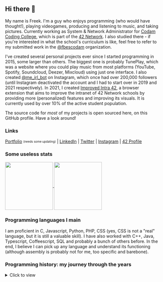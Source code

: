 ## Hi there 👋
My name is Freek. I'm a guy who enjoys programming (who would have thought!), playing videogames, producing and listening to music, and taking pictures. Currently working as System & Network Administrator for [Codam Coding College](https://codam.nl/), which is part of the [42 Network](https://en.wikipedia.org/wiki/42_(school)). I also studied there - if you're interested in what the school's curriculum is like, feel free to refer to my submitted work in the [@fbescodam](https://github.com/fbescodam) organization.


I've created several personal projects ever since I started programming in 2015, some larger than others. The biggest one is probably TunePlay, which was a website where you could play music from most platforms (YouTube, Spotify, Soundcloud, Deezer, Mixcloud) using just one interface. I also created [@me_irl_bot](https://github.com/FreekBes/insta_reddit_bot) on Instagram, which once had over 200,000 followers (until Instagram deactivated the account and I had to start over in 2019 and 2021 respectively). In 2021, I created [Improved Intra 42](https://github.com/FreekBes/improved_intra), a browser extension that aims to improve the intranet of 42 Network schools by providing more (personalized) features and improving its visuals. It is currently used by over 10% of the active student population.


The source code for _most_ of my projects is open sourced here, on this GitHub profile. Have a look around!


### Links
[Portfolio](https://freekb.es/) <sub><sup>(needs some updating)</sup></sub> | [LinkedIn](https://www.linkedin.com/in/freek-bes/) | [Twitter](https://twitter.com/FreekBes) | [Instagram](https://www.instagram.com/freekbes) | [42 Profile](https://profile.intra.42.fr/users/fbes)


### Some useless stats
<a href="https://github.com/anuraghazra/github-readme-stats">
  <img align="center" src="https://github-readme-stats.vercel.app/api?username=FreekBes&count_private=true&show_icons=true&theme=dark" height="156" />
</a>
<a href="https://github.com/anuraghazra/github-readme-stats#top-languages-card">
  <img align="center" src="https://github-readme-stats-one-bice.vercel.app/api/top-langs/?username=freekbes&theme=dark&layout=compact&count_private=true&role=OWNER,ORGANIZATION_MEMBER&exclude_repo=find-peers,MLX42,Fast42,coalition-ranks,book-club,42hero" height="156" />
</a>


### Programming languages I main
I am proficient in C, Javascript, Python, PHP, CSS (yes, CSS is not a "real" language, but it is still a valuable skill). I have also worked with C++, Java, Typescript, Coffeescript, SQL and probably a bunch of others before. In the end, I believe I can pick up any language and understand its functioning (although assembly is probably not for me, too specific and barebone).


### Programming history: my journey through the years
<details>
<summary>
  Click to view
</summary>

- **<2013:** Broke and fixed many Windows installations and versions, which taught me a lot about this operating system
- **2014:** Started attending a computer science course in high school. Learnt binary calculation, Java programming, basic HTML, simplistic "AI" scenarios...
- **2015:** Started basic web development: learnt the ins and outs of HTML & CSS
- **2016:** Increased my Javascript skills a lot and combined it with PHP
- **2017:** Won a Lego Mindstorms tournament in high school, by reading the documentation instead of using code (snippets) provided by the school
- **2018:** Discovered the use of APIs, bundled many together into [TunePlay](https://github.com/FreekBes/tuneplay) (a website that played music from various streaming services using the same interface). Started [@me_irl_bot](https://github.com/FreekBes/insta_reddit_bot) on Instagram, which gained over 200.000 followers
- **2019:** Co-founded [a start-up](https://assembl.net/) in Switzerland where I was CTO, which gained the interest of a VC; created a functioning tech demo
- **2020:** Covid-19 disrupted the high school I was working at as IT Assistant. However, I made sure lessons could continue smoothly within 3 days of the school's closure, by creating [a link](https://github.com/damstede/zermelo-google-rooster) between our scheduling software and Google Meet
- **2021:** Started attending Codam Coding College (at the end of 2020) to further increase my programming skills and meet like-minded people
- **2022:** Joined the staff team of Codam Coding College, first as IT Assistant, later as System and Network Administrator. Finished the core curriculum.

</details>
